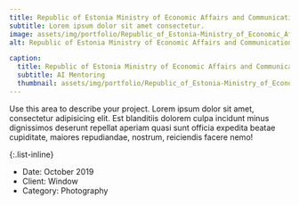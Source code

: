 ```yaml
---
title: Republic of Estonia Ministry of Economic Affairs and Communications
subtitle: Lorem ipsum dolor sit amet consectetur.
image: assets/img/portfolio/Republic_of_Estonia-Ministry_of_Economic_Affairs_and_Communications.png
alt: Republic of Estonia Ministry of Economic Affairs and Communications logo

caption:
  title: Republic of Estonia Ministry of Economic Affairs and Communications
  subtitle: AI Mentoring
  thumbnail: assets/img/portfolio/Republic_of_Estonia-Ministry_of_Economic_Affairs_and_Communications.webp
---
```

Use this area to describe your project. Lorem ipsum dolor sit amet, consectetur adipisicing elit. Est blanditiis dolorem culpa incidunt minus dignissimos deserunt repellat aperiam quasi sunt officia expedita beatae cupiditate, maiores repudiandae, nostrum, reiciendis facere nemo!

{:.list-inline}
- Date: October 2019
- Client: Window
- Category: Photography

